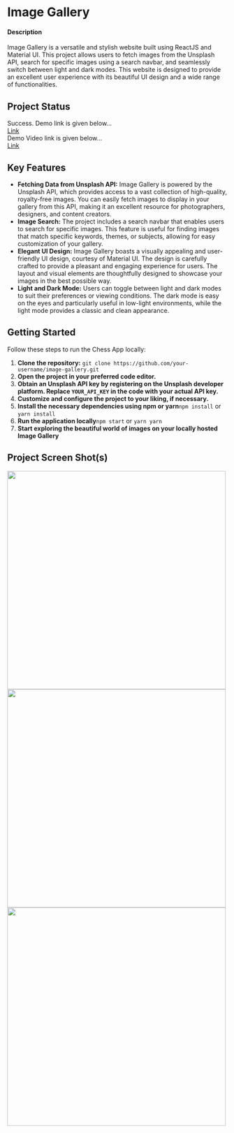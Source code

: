 # Image Gallery
#### Description
Image Gallery is a versatile and stylish website built using ReactJS and Material UI. This project allows users to fetch images from the Unsplash API, search for specific images using a search navbar, and seamlessly switch between light and dark modes. This website is designed to provide an excellent user experience with its beautiful UI design and a wide range of functionalities.

## Project Status
Success. Demo link is given below...
<br/>
<a href="" target="_blank">Link</a>
<br/>
Demo Video link is given below...
<br/>
<a href="" target="_blank">Link</a>

## Key Features
- **Fetching Data from Unsplash API:** Image Gallery is powered by the Unsplash API, which provides access to a vast collection of high-quality, royalty-free images. You can easily fetch images to display in your gallery from this API, making it an excellent resource for photographers, designers, and content creators.
- **Image Search:** The project includes a search navbar that enables users to search for specific images. This feature is useful for finding images that match specific keywords, themes, or subjects, allowing for easy customization of your gallery.
- **Elegant UI Design:** Image Gallery boasts a visually appealing and user-friendly UI design, courtesy of Material UI. The design is carefully crafted to provide a pleasant and engaging experience for users. The layout and visual elements are thoughtfully designed to showcase your images in the best possible way.
- **Light and Dark Mode:** Users can toggle between light and dark modes to suit their preferences or viewing conditions. The dark mode is easy on the eyes and particularly useful in low-light environments, while the light mode provides a classic and clean appearance.



## Getting Started
Follow these steps to run the Chess App locally:
1. **Clone the repository:** `git clone https://github.com/your-username/image-gallery.git` 
2. **Open the project in your preferred code editor.**
2. **Obtain an Unsplash API key by registering on the Unsplash developer platform. Replace `YOUR_API_KEY` in the code with your actual API key.**
2. **Customize and configure the project to your liking, if necessary.**
2. **Install the necessary dependencies using npm or yarn**`npm install` or `yarn install`
2. **Run the application locally**`npm start` or `yarn yarn`
2. **Start exploring the beautiful world of images on your locally hosted Image Gallery**

## Project Screen Shot(s)
<img src="https://github.com/vishalsinghhh/image-gallery/assets/71393033/2f589ea8-898b-4dfd-9fe5-02f60ebeb2c1" alt="" width="500"/> <img src="https://github.com/vishalsinghhh/image-gallery/assets/71393033/951045c9-8cbf-449b-bc0f-d4b8054db2af" width="500"/> <img src="https://github.com/vishalsinghhh/image-gallery/assets/71393033/4578cb15-55ef-4958-8fb9-9a6dfa6042e9" width="500"/>
